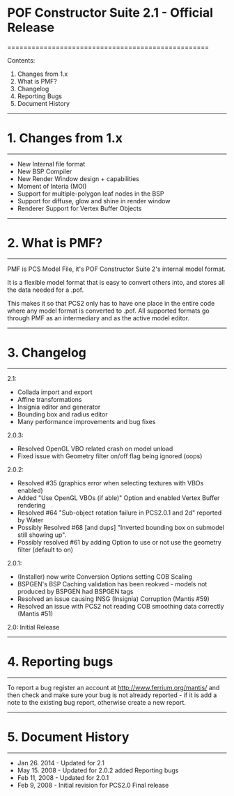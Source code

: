 # POF Constructor Suite 2.1 - Official Release
==================================================

Contents:
1. Changes from 1.x
2. What is PMF?
3. Changelog
4. Reporting Bugs
5. Document History

---------------------------------------------------
# 1. Changes from 1.x
---------------------------------------------------
+ New Internal file format
+ New BSP Compiler
+ New Render Window design + capabilities
+ Moment of Interia (MOI)
+ Support for multiple-polygon leaf nodes in the BSP
+ Support for diffuse, glow and shine in render window
+ Renderer Support for Vertex Buffer Objects

---------------------------------------------------
# 2. What is PMF?
---------------------------------------------------
PMF is PCS Model File, it's POF Constructor Suite 2's internal model format.

It is a flexible model format that is easy to convert others into, and stores all the data needed for a .pof.

This makes it so that PCS2 only has to have one place in the entire code where any model format is converted to .pof.
All supported formats go through PMF as an intermediary and as the active model editor.

---------------------------------------------------
# 3. Changelog
---------------------------------------------------
2.1:
  * Collada import and export
  * Affine transformations
  * Insignia editor and generator
  * Bounding box and radius editor
  * Many performance improvements and bug fixes

2.0.3:
  * Resolved OpenGL VBO related crash on model unload
  * Fixed issue with Geometry filter on/off flag being ignored (oops)

2.0.2:
  * Resolved #35 (graphics error when selecting textures with VBOs enabled)
  * Added "Use OpenGL VBOs (if able)" Option and enabled Vertex Buffer rendering
  * Resolved #64 "Sub-object rotation failure in PCS2.0.1 and 2d" reported by Water
  * Possibly Resolved #68 [and dups] "Inverted bounding box on submodel still showing up".
  * Possibly resolved #61 by adding Option to use or not use the geometry filter (default to on)

2.0.1:
  * (Installer) now write Conversion Options setting COB Scaling
  * BSPGEN's BSP Caching validation has been reokved - models not produced by BSPGEN had BSPGEN tags
  * Resolved an issue causing INSG (Insignia) Corruption (Mantis #59)
  * Resolved an issue with PCS2 not reading COB smoothing data correctly (Mantis #51)

2.0: Initial Release

---------------------------------------------------
# 4. Reporting bugs
---------------------------------------------------
To report a bug register an account at http://www.ferrium.org/mantis/ and then check and make sure your
bug is not already reported - if it is add a note to the existing bug report, otherwise create a new report.

---------------------------------------------------
# 5. Document History
---------------------------------------------------
  * Jan 26. 2014 - Updated for 2.1
  * May 15. 2008 - Updated for 2.0.2 added Reporting bugs
  * Feb 11, 2008 - Updated for 2.0.1
  * Feb 9, 2008 - Initial revision for PCS2.0 Final release

